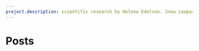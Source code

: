 ```yaml
---
project.description: scientific research by Helena Edelson. Snow Leopard conservation, complex adaptive systems, complexity science, AI, game theory, climate change, human-wildlife conflict, illegal wildlife trade, poaching, conflict zones, conservation biologist, using science and technology, massively scalable systems.
---
```

# Posts

